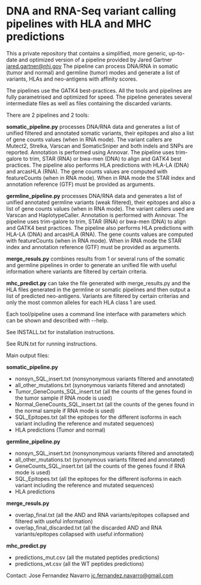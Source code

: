 # DNA and RNA-Seq variant calling pipelines with HLA and MHC predictions
This a private repository that contains a simplified, more generic, up-to-date
and optimized version of a pipeline provided by Jared Gartner <jared.gartner@nhi.gov>
The pipeline can process DNA/RNA in somatic (tumor and normal) and germline (tumor) modes
and generate a list of variants, HLAs and neo-antigens with affinity scores. 

The pipelines use the GATK4 best-practices.
All the tools and pipelines are fully parametrised and optimized for speed. 
The pipeline generates several intermediate files as well as files containing
the discarded variants.

There are 2 pipelines and 2 tools:

**somatic_pipeline.py** processes DNA/RNA data and generates a list of unified
filtered and annotated somatic variants, their epitopes and also a list of gene counts values (when in RNA mode). 
The variant callers are Mutect2, Strelka, Varscan and SomaticSniper and both indels and SNPs are
reported. Annotation is performed using Annovar. 
The pipeline uses trim-galore to trim, STAR (RNA) or bwa-men (DNA) to align and GATK4 best practices. 
The pipeline also performs HLA predictions with HLA-LA (DNA) and arcasHLA (RNA).
The gene counts values are computed with featureCounts (when in RNA mode).
When in RNA mode the STAR index and annotation reference (GTF) must be provided as arguments.

**germline_pipeline.py** processes DNA/RNA data and generates a list of unified
annotated germline variants (weak filtered), their epitopes and also a list of gene counts values (when in RNA mode). 
The variant callers used are Varscan and HaplotypeCaller. Annotation is performed with Annovar.
The pipeline uses trim-galore to trim, STAR (RNA) or bwa-men (DNA) to align and GATK4 best practices. 
The pipeline also performs HLA predictions with HLA-LA (DNA) and arcasHLA (RNA).
The gene counts values are computed with featureCounts (when in RNA mode).
When in RNA mode the STAR index and annotation reference (GTF) must be provided as arguments.

**merge_resuls.py** combines results from 1 or several runs of the somatic and germline
pipelines in order to generate an unified file with useful information where
variants are filtered by certain criteria. 

**mhc_predict.py** can take the file generated with merge_results.py and the HLA files
generated in the germline or somatic pipelines and then output a list of predicted neo-antigens.
Variants are filtered by certain criterias and only the most common alleles for each HLA class 1
are used. 

Each tool/pipeline uses a command line interface with parameters which
can be shown and described with --help.

See INSTALL.txt for installation instructions. 

See RUN.txt for running instructions.

Main output files:

**somatic_pipeline.py** 
- nonsyn_SQL_insert.txt (nonsynonymous variants filtered and annotated)
- all_other_mutations.txt (synonymous variants filtered and annotated)
- Tumor_GeneCounts_SQL_insert.txt (all the counts of the genes found in the tumor sample if RNA mode is used)
- Normal_GeneCounts_SQL_insert.txt (all the counts of the genes found in the normal sample if RNA mode is used)
- SQL_Epitopes.txt (all the epitopes for the different isoforms in each variant including the reference and mutated sequences)
- HLA predictions (Tumor and normal)

**germline_pipeline.py** 
- nonsyn_SQL_insert.txt (nonsynonymous variants filtered and annotated)
- all_other_mutations.txt (synonymous variants filtered and annotated)
- GeneCounts_SQL_insert.txt (all the counts of the genes found if RNA mode is used)
- SQL_Epitopes.txt (all the epitopes for the different isoforms in each variant including the reference and mutated sequences)
- HLA predictions

**merge_resuls.py** 
- overlap_final.txt (all the AND and RNA variants/epitopes collapsed and filtered with useful information)
- overlap_final_discarded.txt (all the discarded AND and RNA variants/epitopes collapsed with useful information)

**mhc_predict.py** 
- predictions_mut.csv (all the mutated peptides predictions)
- predictions_wt.csv (all the WT peptides predictions)

Contact: Jose Fernandez Navarro <jc.fernandez.navarro@gmail.com>


